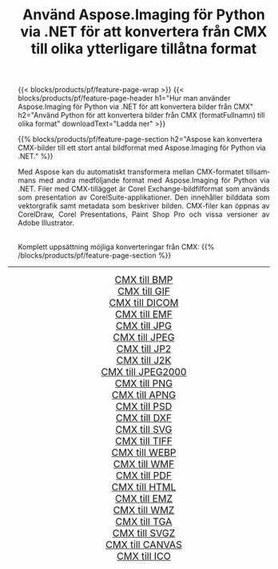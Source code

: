 ﻿---
title: Använd Aspose.Imaging för Python via .NET för att konvertera från CMX till olika ytterligare tillåtna format 
weight: 3920
url: /sv/python-net/conversion/from/cmx 
lang: sv
langdirlevel: 2
locales: zh-hans,ja,it,ru,de,es,fr,nl,id,lt,pl,pt,vi,tr,ko,zh-hant,ar,hi,th,sv,cs,uk,he
description: Du kan snabbt omvandla från CMX(Corel Exchange-bild) till olika format med Aspose.Imaging för Python via .NET.
---

{{< blocks/products/pf/feature-page-wrap >}}
{{< blocks/products/pf/feature-page-header h1="Hur man använder Aspose.Imaging för Python via .NET för att konvertera bilder från CMX" h2="Använd Python för att konvertera bilder från CMX (formatFullnamn) till olika format" downloadText="Ladda ner" >}}


{{% blocks/products/pf/feature-page-section  h2="Aspose kan konvertera CMX-bilder till ett stort antal bildformat med Aspose.Imaging för Python via .NET." %}}
<p align=justify>Med Aspose kan du automatiskt transformera mellan CMX-formatet tillsammans med andra medföljande format med Aspose.Imaging för Python via .NET. Filer med CMX-tillägget är Corel Exchange-bildfilformat som används som presentation av CorelSuite-applikationer. Den innehåller bilddata som vektorgrafik samt metadata som beskriver bilden. CMX-filer kan öppnas av CorelDraw, Corel Presentations, Paint Shop Pro och vissa versioner av Adobe Illustrator.</p>
<br/>
Komplett uppsättning möjliga konverteringar från CMX:
{{% /blocks/products/pf/feature-page-section %}}
<div class="container-fluid productfamilypage bg-gray">
    <div class="convertypes bg-gray agp-content section">
        <div class="container">
		<hr style="margin-left:-20px;"/>
		<div class="row other-converters" style="gap: 10px;font-size: 19px;text-align:center;">
		    <div class='col-md-2 other-converter remove-lp remove-rp'><a href="/imaging/sv/python-net/conversion/cmx-to-bmp" style="padding:15px;">CMX till BMP</a></div><div class='col-md-2 other-converter remove-lp remove-rp'><a href="/imaging/sv/python-net/conversion/cmx-to-gif" style="padding:15px;">CMX till GIF</a></div><div class='col-md-2 other-converter remove-lp remove-rp'><a href="/imaging/sv/python-net/conversion/cmx-to-dicom" style="padding:15px;">CMX till DICOM</a></div><div class='col-md-2 other-converter remove-lp remove-rp'><a href="/imaging/sv/python-net/conversion/cmx-to-emf" style="padding:15px;">CMX till EMF</a></div><div class='col-md-2 other-converter remove-lp remove-rp'><a href="/imaging/sv/python-net/conversion/cmx-to-jpg" style="padding:15px;">CMX till JPG</a></div><div class='col-md-2 other-converter remove-lp remove-rp'><a href="/imaging/sv/python-net/conversion/cmx-to-jpeg" style="padding:15px;">CMX till JPEG</a></div><div class='col-md-2 other-converter remove-lp remove-rp'><a href="/imaging/sv/python-net/conversion/cmx-to-jp2" style="padding:15px;">CMX till JP2</a></div><div class='col-md-2 other-converter remove-lp remove-rp'><a href="/imaging/sv/python-net/conversion/cmx-to-j2k" style="padding:15px;">CMX till J2K</a></div><div class='col-md-2 other-converter remove-lp remove-rp'><a href="/imaging/sv/python-net/conversion/cmx-to-jpeg2000" style="padding:15px;">CMX till JPEG2000</a></div><div class='col-md-2 other-converter remove-lp remove-rp'><a href="/imaging/sv/python-net/conversion/cmx-to-png" style="padding:15px;">CMX till PNG</a></div><div class='col-md-2 other-converter remove-lp remove-rp'><a href="/imaging/sv/python-net/conversion/cmx-to-apng" style="padding:15px;">CMX till APNG</a></div><div class='col-md-2 other-converter remove-lp remove-rp'><a href="/imaging/sv/python-net/conversion/cmx-to-psd" style="padding:15px;">CMX till PSD</a></div><div class='col-md-2 other-converter remove-lp remove-rp'><a href="/imaging/sv/python-net/conversion/cmx-to-dxf" style="padding:15px;">CMX till DXF</a></div><div class='col-md-2 other-converter remove-lp remove-rp'><a href="/imaging/sv/python-net/conversion/cmx-to-svg" style="padding:15px;">CMX till SVG</a></div><div class='col-md-2 other-converter remove-lp remove-rp'><a href="/imaging/sv/python-net/conversion/cmx-to-tiff" style="padding:15px;">CMX till TIFF</a></div><div class='col-md-2 other-converter remove-lp remove-rp'><a href="/imaging/sv/python-net/conversion/cmx-to-webp" style="padding:15px;">CMX till WEBP</a></div><div class='col-md-2 other-converter remove-lp remove-rp'><a href="/imaging/sv/python-net/conversion/cmx-to-wmf" style="padding:15px;">CMX till WMF</a></div><div class='col-md-2 other-converter remove-lp remove-rp'><a href="/imaging/sv/python-net/conversion/cmx-to-pdf" style="padding:15px;">CMX till PDF</a></div><div class='col-md-2 other-converter remove-lp remove-rp'><a href="/imaging/sv/python-net/conversion/cmx-to-html" style="padding:15px;">CMX till HTML</a></div><div class='col-md-2 other-converter remove-lp remove-rp'><a href="/imaging/sv/python-net/conversion/cmx-to-emz" style="padding:15px;">CMX till EMZ</a></div><div class='col-md-2 other-converter remove-lp remove-rp'><a href="/imaging/sv/python-net/conversion/cmx-to-wmz" style="padding:15px;">CMX till WMZ</a></div><div class='col-md-2 other-converter remove-lp remove-rp'><a href="/imaging/sv/python-net/conversion/cmx-to-tga" style="padding:15px;">CMX till TGA</a></div><div class='col-md-2 other-converter remove-lp remove-rp'><a href="/imaging/sv/python-net/conversion/cmx-to-svgz" style="padding:15px;">CMX till SVGZ</a></div><div class='col-md-2 other-converter remove-lp remove-rp'><a href="/imaging/sv/python-net/conversion/cmx-to-canvas" style="padding:15px;">CMX till CANVAS</a></div><div class='col-md-2 other-converter remove-lp remove-rp'><a href="/imaging/sv/python-net/conversion/cmx-to-ico" style="padding:15px;">CMX till ICO</a></div>
                </div>
        </div>
    </div>
</div>
<br/>

